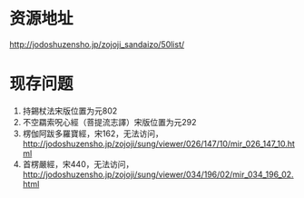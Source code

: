 # 资源地址
http://jodoshuzensho.jp/zojoji_sandaizo/50list/
# 现存问题
1. 持錫杖法宋版位置为元802
2. 不空羂索呪心經（菩提流志譯）宋版位置为元292
3. 楞伽阿跋多羅寶經，宋162，无法访问，http://jodoshuzensho.jp/zojoji/sung/viewer/026/147/10/mir_026_147_10.html
4. 首楞嚴經，宋440，无法访问，http://jodoshuzensho.jp/zojoji/sung/viewer/034/196/02/mir_034_196_02.html
